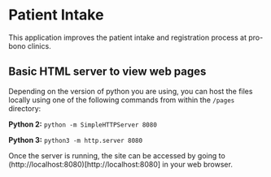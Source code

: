 # Patient Intake

This application improves the patient intake and registration process at pro-bono clinics.

## Basic HTML server to view web pages

Depending on the version of python you are using, you can host the files locally using one of the following commands from within the `/pages` directory:

**Python 2:** `python -m SimpleHTTPServer 8080`

**Python 3:** `python3 -m http.server 8080`

Once the server is running, the site can be accessed by going to (http://localhost:8080)[http://localhost:8080] in your web browser.